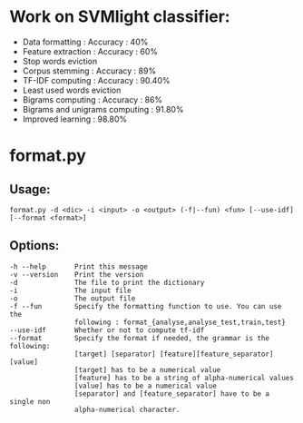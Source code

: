 # Work on SVMlight classifier:

* Data formatting : Accuracy : 40%
* Feature extraction : Accuracy : 60%
* Stop words eviction
* Corpus stemming : Accuracy : 89%
* TF-IDF computing : Accuracy : 90.40%
* Least used words eviction
* Bigrams computing : Accuracy : 86%
* Bigrams and unigrams computing : 91.80%
* Improved learning : 98.80%


# format.py

## Usage:
    format.py -d <dic> -i <input> -o <output> (-f|--fun) <fun> [--use-idf]
    [--format <format>]

## Options:
    -h --help       Print this message
    -v --version    Print the version
    -d              The file to print the dictionary
    -i              The input file
    -o              The output file
    -f --fun        Specify the formatting function to use. You can use the
                    following : format_{analyse,analyse_test,train,test}
    --use-idf       Whether or not to compute tf-idf
    --format        Specify the format if needed, the grammar is the following:
                    [target] [separator] [feature][feature_separator][value]
                    [target] has to be a numerical value
                    [feature] has to be a string of alpha-numerical values
                    [value] has to be a numerical value
                    [separator] and [feature_separator] have to be a single non
                    alpha-numerical character.

